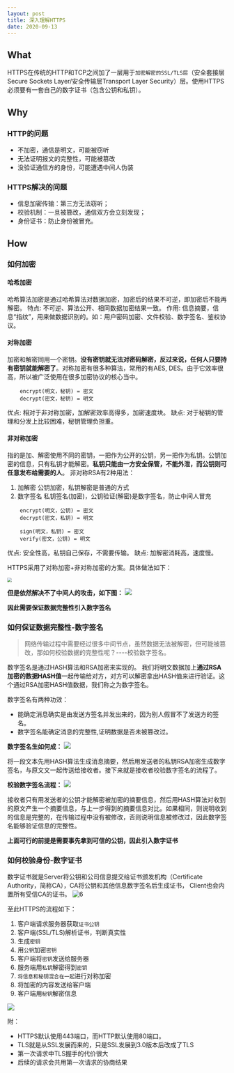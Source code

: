 ```yaml
---
layout: post
title: 深入理解HTTPS
date: 2020-09-13
---
```


## What
 HTTPS在传统的HTTP和TCP之间加了一层用于`加密解密的SSL/TLS层`（安全套接层Secure Sockets Layer/安全传输层Transport Layer Security）层。使用HTTPS必须要有一套自己的数字证书（包含公钥和私钥）。
 
## Why
### HTTP的问题
- 不加密，通信是明文，可能被窃听
- 无法证明报文的完整性，可能被篡改
- 没验证通信方的身份，可能遭遇中间人伪装

### HTTPS解决的问题
- 信息加密传输：第三方无法窃听；
- 校验机制：一旦被篡改，通信双方会立刻发现；
- 身份证书：防止身份被冒充。

## How
### 如何加密
#### 哈希加密
哈希算法加密是通过哈希算法对数据加密，加密后的结果不可逆，即加密后不能再解密。
特点: 不可逆、算法公开、相同数据加密结果一致。
作用: 信息摘要，信息“指纹”，用来做数据识别的。如：用户密码加密、文件校验、数字签名、鉴权协议。

#### 对称加密
加密和解密同用一个密钥。**没有密钥就无法对密码解密，反过来说，任何人只要持有密钥就能解密了**。对称加密有很多种算法，常用的有AES, DES。由于它效率很高，所以被广泛使用在很多加密协议的核心当中。
```
    encrypt(明文，秘钥) = 密文
    decrypt(密文，秘钥) = 明文
```
优点: 相对于非对称加密，加解密效率高得多，加密速度块。
缺点: 对于秘钥的管理和分发上比较困难，秘钥管理负担重。

#### 非对称加密
指的是加、解密使用不同的密钥，一把作为公开的公钥，另一把作为私钥。公钥加密的信息，只有私钥才能解密。**私钥只能由一方安全保管，不能外泄，而公钥则可任意发布给需要的人**。
非对称RSA有2种用法：
1. 加解密
    公钥加密，私钥解密是普通的方式
2. 数字签名
    私钥签名(加密)，公钥验证(解密)是数字签名，防止中间人冒充

```
    encrypt(明文，公钥) = 密文
    decrypt(密文，私钥) = 明文
    
    sign(明文，私钥) = 密文
    verify(密文，公钥) = 明文
```
优点: 安全性高，私钥自己保存，不需要传输。
缺点: 加解密消耗高，速度慢。

HTTPS采用了对称加密+非对称加密的方案。具体做法如下：

<img src="http://image.smartjames.cn/mweb/20200916/16002633632456.png" style="zoom:60%" />

**但是依然解决不了中间人的攻击，如下图：**
![](http://image.smartjames.cn/mweb/20200916/16002633723857.png)


**因此需要保证数据完整性引入数字签名**

### 如何保证数据完整性-数字签名
> 网络传输过程中需要经过很多中间节点，虽然数据无法被解密，但可能被篡改，那如何校验数据的完整性呢？----校验数字签名。

数字签名是通过HASH算法和RSA加密来实现的。 我们将明文数据加上**通过RSA加密的数据HASH值**一起传输给对方，对方可以解密拿出HASH值来进行验证。这个通过RSA加密HASH值数据，我们称之为数字签名。

数字签名有两种功效：
- 能确定消息确实是由发送方签名并发出来的，因为别人假冒不了发送方的签名。
- 数字签名能确定消息的完整性,证明数据是否未被篡改过。

**数字签名生如何成：**
![](http://image.smartjames.cn/mweb/20200916/16002633815147.png)

将一段文本先用HASH算法生成消息摘要，然后用发送者的私钥RSA加密生成数字签名，与原文文一起传送给接收者。接下来就是接收者校验数字签名的流程了。


**校验数字签名流程：**
![](http://image.smartjames.cn/mweb/20200916/16002634134529.png)


接收者只有用发送者的公钥才能解密被加密的摘要信息，然后用HASH算法对收到的原文产生一个摘要信息，与上一步得到的摘要信息对比。如果相同，则说明收到的信息是完整的，在传输过程中没有被修改，否则说明信息被修改过，因此数字签名能够验证信息的完整性。

**上面可行的前提是需要事先拿到可信的公钥，因此引入数字证书**

### 如何校验身份-数字证书
数字证书就是Server将公钥和公司信息提交给证书颁发机构（Certificate Authority，简称CA），CA将公钥和其他信息数字签名后生成证书， Client也会内置所有受信CA的证书。
![6](http://image.smartjames.cn/mweb/20200916/16002634229207.png)

至此HTTPS的流程如下：
1. 客户端请求服务器获取`证书公钥`
2. 客户端(SSL/TLS)解析证书，判断真实性
3. 生成`密钥`
4. 用`公钥`加密`密钥`
5. 客户端将`密钥`发送给服务器
6. 服务端用`私钥`解密得到`密钥`
7. `将信息和秘钥混合在一起`进行对称加密
8. 将加密的内容发送给客户端
9. 客户端用`秘钥`解密信息

![](http://image.smartjames.cn/mweb/20200916/16002634413967.png)


附：

- HTTPS默认使用443端口，而HTTP默认使用80端口。
- TLS就是从SSL发展而来的，只是SSL发展到3.0版本后改成了TLS
- 第一次请求中TLS握手的代价很大
- 后续的请求会共用第一次请求的协商结果
